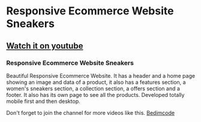 # Responsive Ecommerce Website Sneakers
## [Watch it on youtube](https://youtu.be/-EM4uVJm9qo)
### Responsive Ecommerce Website Sneakers
Beautiful Responsive Ecommerce Website. 
It has a header and a home page showing an image and data of a product, 
it also has a features section, a women's sneakers section, a collection section, 
a offers section and a footer. It also has its own page to see all the products. 
Developed totally mobile first and then desktop.

Don't forget to join the channel for more videos like this.
[Bedimcode](https://www.youtube.com/c/Bedimcode)
